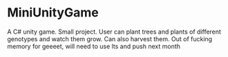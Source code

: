 # MiniUnityGame
A C# unity game. Small project. User can plant trees and plants of different genotypes and watch them grow. Can also harvest them.
Out of fucking memory for geeeet, will need to use lts and push next month
